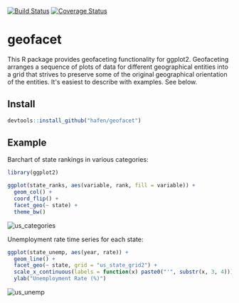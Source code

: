 [![Build Status](https://travis-ci.org/hafen/geofacet.svg?branch=master)](https://travis-ci.org/hafen/geofacet)
[![Coverage Status](https://img.shields.io/codecov/c/github/hafen/geofacet/master.svg)](https://codecov.io/github/hafen/geofacet?branch=master)

# geofacet

This R package provides geofaceting functionality for ggplot2. Geofaceting arranges a sequence of plots of data for different geographical entities into a grid that strives to preserve some of the original geographical orientation of the entities. It's easiest to describe with examples. See below.

## Install

```r
devtools::install_github("hafen/geofacet")
```

## Example

Barchart of state rankings in various categories:

```r
library(ggplot2)

ggplot(state_ranks, aes(variable, rank, fill = variable)) +
  geom_col() +
  coord_flip() +
  facet_geo(~ state) +
  theme_bw()
```

![us_categories](https://cloud.githubusercontent.com/assets/1275592/26282369/611ab89e-3dc5-11e7-86eb-65685cc2948b.png)

Unemployment rate time series for each state:

```r
ggplot(state_unemp, aes(year, rate)) +
  geom_line() +
  facet_geo(~ state, grid = "us_state_grid2") +
  scale_x_continuous(labels = function(x) paste0("'", substr(x, 3, 4))) +
  ylab("Unemployment Rate (%)")
```

![us_unemp](https://cloud.githubusercontent.com/assets/1275592/26282368/6118d06a-3dc5-11e7-96b4-6a511800b6d3.png)
